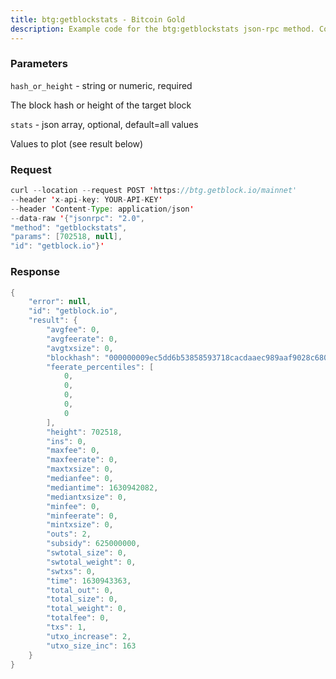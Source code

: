 ```yaml
---
title: btg:getblockstats - Bitcoin Gold
description: Example code for the btg:getblockstats json-rpc method. Сomplete guide on how to use btg:getblockstats json-rpc in GetBlock.io Web3 documentation.
---
```


### Parameters


`hash_or_height` - string or numeric, required

The block hash or height of the target block

`stats` - json array, optional, default=all values

Values to plot (see result below)

### Request

``` java
curl --location --request POST 'https://btg.getblock.io/mainnet' 
--header 'x-api-key: YOUR-API-KEY' 
--header 'Content-Type: application/json' 
--data-raw '{"jsonrpc": "2.0",
"method": "getblockstats",
"params": [702518, null],
"id": "getblock.io"}'
```

###  Response

``` java
{
    "error": null,
    "id": "getblock.io",
    "result": {
        "avgfee": 0,
        "avgfeerate": 0,
        "avgtxsize": 0,
        "blockhash": "000000009ec5dd6b53858593718cacdaaec989aaf9028c68013947224712682e",
        "feerate_percentiles": [
            0,
            0,
            0,
            0,
            0
        ],
        "height": 702518,
        "ins": 0,
        "maxfee": 0,
        "maxfeerate": 0,
        "maxtxsize": 0,
        "medianfee": 0,
        "mediantime": 1630942082,
        "mediantxsize": 0,
        "minfee": 0,
        "minfeerate": 0,
        "mintxsize": 0,
        "outs": 2,
        "subsidy": 625000000,
        "swtotal_size": 0,
        "swtotal_weight": 0,
        "swtxs": 0,
        "time": 1630943363,
        "total_out": 0,
        "total_size": 0,
        "total_weight": 0,
        "totalfee": 0,
        "txs": 1,
        "utxo_increase": 2,
        "utxo_size_inc": 163
    }
}
```

